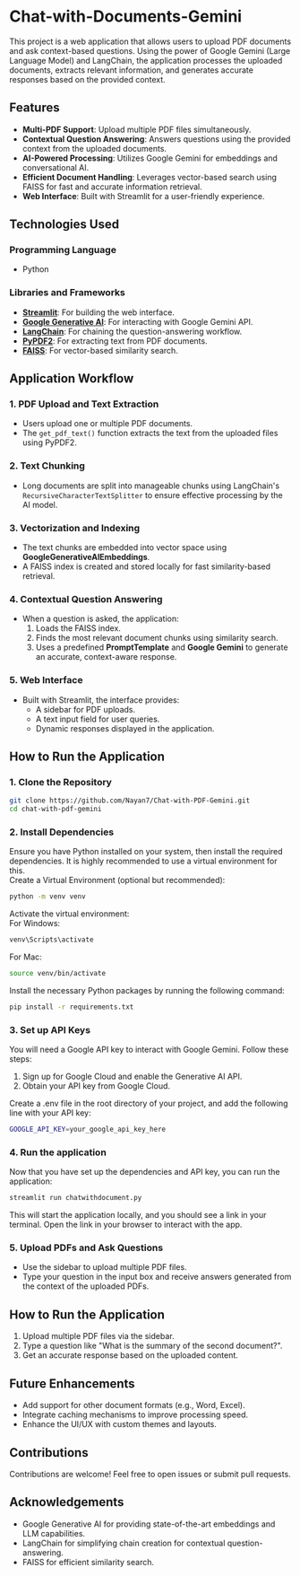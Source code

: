 # **Chat-with-Documents-Gemini**
This project is a web application that allows users to upload PDF documents and ask context-based questions. Using the power of Google Gemini (Large Language Model) and LangChain, the application processes the uploaded documents, extracts relevant information, and generates accurate responses based on the provided context.

## **Features**
- **Multi-PDF Support**: Upload multiple PDF files simultaneously.
- **Contextual Question Answering**: Answers questions using the provided context from the uploaded documents.
- **AI-Powered Processing**: Utilizes Google Gemini for embeddings and conversational AI.
- **Efficient Document Handling**: Leverages vector-based search using FAISS for fast and accurate information retrieval.
- **Web Interface**: Built with Streamlit for a user-friendly experience.

## **Technologies Used**
### **Programming Language**
- Python

### **Libraries and Frameworks**
- **[Streamlit](https://streamlit.io/)**: For building the web interface.
- **[Google Generative AI](https://developers.generativeai.google/)**: For interacting with Google Gemini API.
- **[LangChain](https://docs.langchain.com/)**: For chaining the question-answering workflow.
- **[PyPDF2](https://pypi.org/project/PyPDF2/)**: For extracting text from PDF documents.
- **[FAISS](https://github.com/facebookresearch/faiss)**: For vector-based similarity search.

## **Application Workflow**

### 1. **PDF Upload and Text Extraction**
   - Users upload one or multiple PDF documents.
   - The `get_pdf_text()` function extracts the text from the uploaded files using PyPDF2.

### 2. **Text Chunking**
   - Long documents are split into manageable chunks using LangChain's `RecursiveCharacterTextSplitter` to ensure effective processing by the AI model.

### 3. **Vectorization and Indexing**
   - The text chunks are embedded into vector space using **GoogleGenerativeAIEmbeddings**.
   - A FAISS index is created and stored locally for fast similarity-based retrieval.

### 4. **Contextual Question Answering**
   - When a question is asked, the application:
     1. Loads the FAISS index.
     2. Finds the most relevant document chunks using similarity search.
     3. Uses a predefined **PromptTemplate** and **Google Gemini** to generate an accurate, context-aware response.

### 5. **Web Interface**
   - Built with Streamlit, the interface provides:
     - A sidebar for PDF uploads.
     - A text input field for user queries.
     - Dynamic responses displayed in the application.

## **How to Run the Application**

### **1. Clone the Repository**
```bash
git clone https://github.com/Nayan7/Chat-with-PDF-Gemini.git
cd chat-with-pdf-gemini
```

### **2. Install Dependencies**
Ensure you have Python installed on your system, then install the required dependencies. It is highly recommended to use a virtual environment for this.  
Create a Virtual Environment (optional but recommended):  
```bash
python -m venv venv  
```
Activate the virtual environment:  
For Windows:
```bash
venv\Scripts\activate
```
For Mac:
```bash
source venv/bin/activate
```

Install the necessary Python packages by running the following command:  
```bash
pip install -r requirements.txt  
```

### **3. Set up API Keys**
You will need a Google API key to interact with Google Gemini. Follow these steps:

1) Sign up for Google Cloud and enable the Generative AI API.
2) Obtain your API key from Google Cloud.

Create a .env file in the root directory of your project, and add the following line with your API key:  
```bash
GOOGLE_API_KEY=your_google_api_key_here
```

### **4. Run the application**
Now that you have set up the dependencies and API key, you can run the application:  
```bash
streamlit run chatwithdocument.py
```

This will start the application locally, and you should see a link in your terminal. Open the link in your browser to interact with the app.

### **5. Upload PDFs and Ask Questions**
- Use the sidebar to upload multiple PDF files.
- Type your question in the input box and receive answers generated from the context of the uploaded PDFs.

## **How to Run the Application**
1) Upload multiple PDF files via the sidebar.
2) Type a question like "What is the summary of the second document?".
3) Get an accurate response based on the uploaded content.

## **Future Enhancements**
- Add support for other document formats (e.g., Word, Excel).
- Integrate caching mechanisms to improve processing speed.
- Enhance the UI/UX with custom themes and layouts.

## **Contributions**
Contributions are welcome! Feel free to open issues or submit pull requests.

## **Acknowledgements**
- Google Generative AI for providing state-of-the-art embeddings and LLM capabilities.
- LangChain for simplifying chain creation for contextual question-answering.
- FAISS for efficient similarity search.
